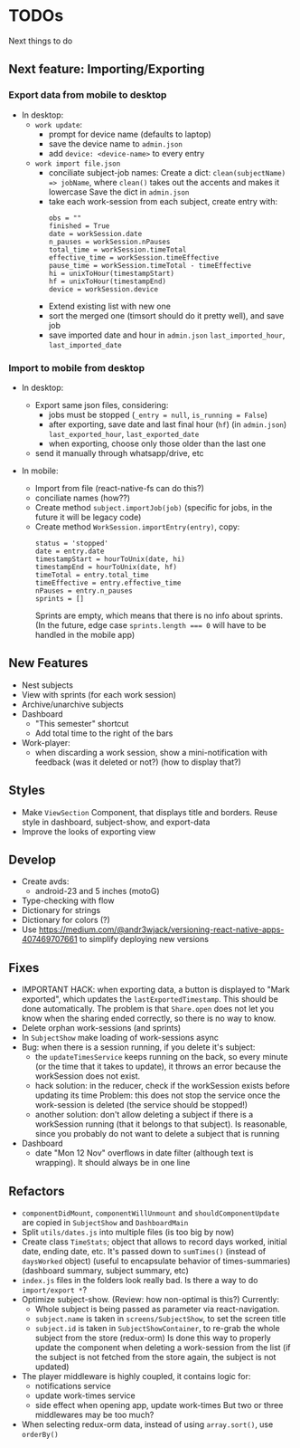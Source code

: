 # TODOs
Next things to do

## Next feature: Importing/Exporting

### Export data from mobile to desktop
* In desktop:
  - `work update`:
    + prompt for device name (defaults to laptop)
    + save the device name to `admin.json`
    + add `device: <device-name>` to every entry
  - `work import file.json`
    + conciliate subject-job names:
      Create a dict: `clean(subjectName) => jobName`,
      where `clean()` takes out the accents and makes it lowercase
      Save the dict in `admin.json`
    + take each work-session from each subject, create entry with:
      ```
      obs = ""
      finished = True
      date = workSession.date
      n_pauses = workSession.nPauses
      total_time = workSession.timeTotal
      effective_time = workSession.timeEffective
      pause_time = workSession.timeTotal - timeEffective
      hi = unixToHour(timestampStart)
      hf = unixToHour(timestampEnd)
      device = workSession.device
      ```
    + Extend existing list with new one
    + sort the merged one (timsort should do it pretty well), and save job
    + save imported date and hour in `admin.json`
      `last_imported_hour`, `last_imported_date`


### Import to mobile from desktop
* In desktop:
  - Export same json files, considering:
    + jobs must be stopped (`_entry = null`, `is_running = False`)
    + after exporting, save date and last final hour (`hf`) (in `admin.json`)
      `last_exported_hour`, `last_exported_date`
    + when exporting, choose only those older than the last one
  - send it manually through whatsapp/drive, etc

* In mobile:
  - Import from file (react-native-fs can do this?)
  - conciliate names (how??)
  - Create method `subject.importJob(job)` (specific for jobs, in the future it will be legacy code)
  - Create method `WorkSession.importEntry(entry)`, copy:
    ```
    status = 'stopped'
    date = entry.date
    timestampStart = hourToUnix(date, hi)
    timestampEnd = hourToUnix(date, hf)
    timeTotal = entry.total_time
    timeEffective = entry.effective_time
    nPauses = entry.n_pauses
    sprints = []
    ```
    Sprints are empty, which means that there is no info about sprints.
    (In the future, edge case `sprints.length === 0` will have to be handled in the mobile app)



## New Features
* Nest subjects
* View with sprints (for each work session)
* Archive/unarchive subjects
* Dashboard
  - "This semester" shortcut
  - Add total time to the right of the bars
* Work-player:
  - when discarding a work session, show a mini-notification with feedback (was it deleted or not?)
  (how to display that?)

## Styles
* Make `ViewSection` Component, that displays title and borders. Reuse style in dashboard, subject-show, and export-data
* Improve the looks of exporting view

## Develop
* Create avds:
  - android-23 and 5 inches (motoG)
* Type-checking with flow
* Dictionary for strings
* Dictionary for colors (?)
* Use https://medium.com/@andr3wjack/versioning-react-native-apps-407469707661 to simplify deploying new versions

## Fixes
* IMPORTANT HACK: when exporting data, a button is displayed to "Mark exported", which updates the `lastExportedTimestamp`. This should be done automatically. The problem is that `Share.open` does not let you know when the sharing ended correctly, so there is no way to know.
* Delete orphan work-sessions (and sprints)
* In `SubjectShow` make loading of work-sessions async
* Bug: when there is a session running, if you delete it's subject:
  - the `updateTimesService` keeps running on the back, so every minute (or the time that it takes to update), it throws an error because the workSession does not exist.
  - hack solution: in the reducer, check if the workSession exists before updating its time
    Problem: this does not stop the service once the work-session is deleted (the service should be stopped!)
  - another solution: don't allow deleting a subject if there is a workSession running (that it belongs to that subject).
    Is reasonable, since you probably do not want to delete a subject that is running
* Dashboard
  - date "Mon 12 Nov" overflows in date filter (although text is wrapping). It should always be in one line

## Refactors
* `componentDidMount`, `componentWillUnmount` and `shouldComponentUpdate` are copied in `SubjectShow` and `DashboardMain`
* Split `utils/dates.js` into multiple files (is too big by now)
* Create class `TimeStats`; object that allows to record days worked, initial date, ending date, etc. It's passed down to `sumTimes()` (instead of `daysWorked` object) (useful to encapsulate behavior of times-summaries) (dashboard summary, subject summary, etc)
* `index.js` files in the folders look really bad.
  Is there a way to do `import/export *`?
* Optimize subject-show. (Review: how non-optimal is this?)
  Currently:
  - Whole subject is being passed as parameter via react-navigation.
  - `subject.name` is taken in `screens/SubjectShow`, to set the screen title
  - `subject.id` is taken in `SubjectShowContainer`, to re-grab the whole subject from the store (redux-orm)
  Is done this way to properly update the component when deleting a work-session from the list (if the subject is not fetched from the store again, the subject is not updated)
* The player middleware is highly coupled, it contains logic for:
  - notifications service
  - update work-times service
  - side effect when opening app, update work-times
  But two or three middlewares may be too much?
* When selecting redux-orm data, instead of using `array.sort()`, use `orderBy()`

